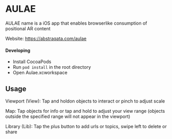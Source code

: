 # AULAE

AULAE name is a iOS app that enables browserlike consumption of positional AR content

Website: https://abstraqata.com/aulae


#### Developing
* Install CocoaPods
* Run ```pod install``` in the root directory
* Open Aulae.xcworkspace


## Usage

Viewport (View):
Tap and holdon objects to interact or pinch to adjust scale

Map:
Tap objects for info or tap and hold to adjust your view range (objects outside the specified range will not appear in the viewport)

Library (Lib):
Tap the plus button to add urls or topics, swipe left to delete or share

